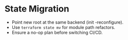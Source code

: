 # State Migration
- Point new root at the same backend (init -reconfigure).
- Use `terraform state mv` for module path refactors.
- Ensure a no-op plan before switching CI/CD.
